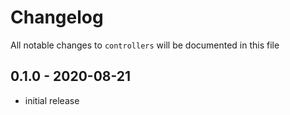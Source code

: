 # Changelog

All notable changes to `controllers` will be documented in this file

## 0.1.0 - 2020-08-21
- initial release

